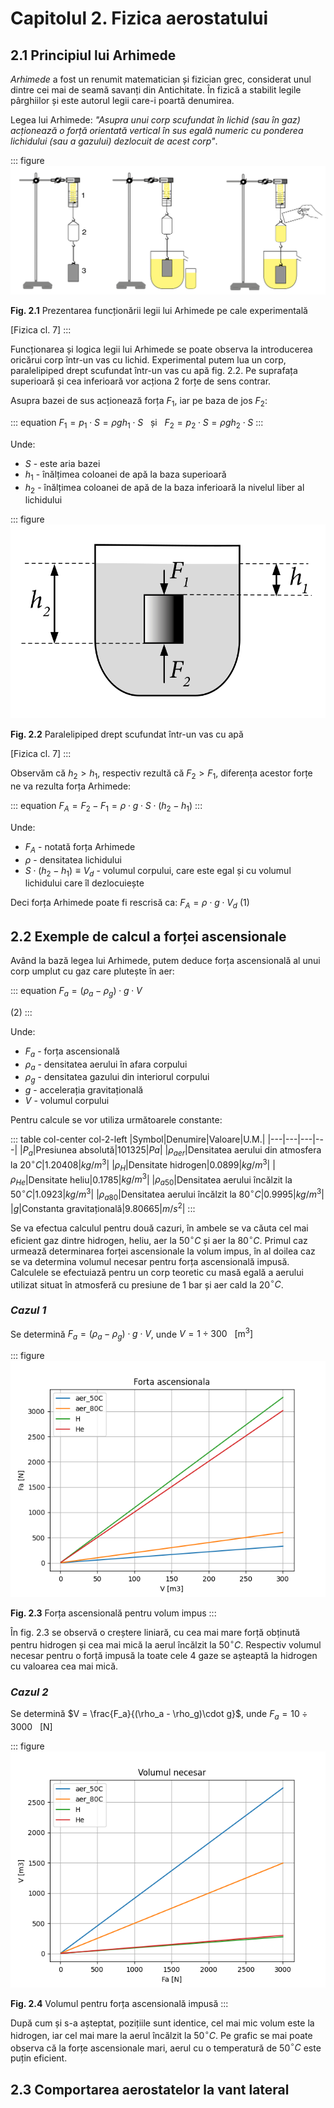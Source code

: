 <head><link rel='stylesheet' href='../assets/style.css'></head>

# Capitolul 2. Fizica aerostatului

## 2.1 Principiul lui Arhimede

*Arhimede* a fost un renumit matematician și fizician grec, considerat unul dintre cei mai de seamă savanți din Antichitate. În fizică a stabilit legile pârghiilor și este autorul legii care-i poartă denumirea.

Legea lui Arhimede: *"Asupra unui corp scufundat în lichid (sau în gaz) acționează o forță orientată vertical în sus egală numeric cu ponderea lichidului (sau a gazului) dezlocuit de acest corp"*.

::: figure
![Arhimede_explicatie](./images/Arhimede_explicatie.png)

**Fig. 2.1** Prezentarea funcționării legii lui Arhimede pe cale experimentală

[Fizica cl. 7]
:::

Funcționarea și logica legii lui Arhimede se poate observa la introducerea oricărui corp într-un vas cu lichid. Experimental putem lua un corp, paralelipiped drept scufundat într-un vas cu apă fig. 2.2. Pe suprafața superioară și cea inferioară vor acționa 2 forțe de sens contrar.

Asupra bazei de sus acționează forța $F_1$, iar pe baza de jos $F_2$:

::: equation
$F_1 = p_1\cdot S = \rho g h_1\cdot S ~~~ \text{și} ~~~ F_2 = p_2\cdot S = \rho g h_2\cdot S$
:::

Unde:

- $S$ - este aria bazei
- $h_1$ - înălțimea coloanei de apă la baza superioară
- $h_2$ - înălțimea coloanei de apă de la baza inferioară la nivelul liber al lichidului

::: figure
![Arhimede_paralelipiped](./images/Arhimede_paralelipiped.png)

**Fig. 2.2** Paralelipiped drept scufundat într-un vas cu apă

[Fizica cl. 7]
:::

Observăm că $h_2 > h_1$, respectiv rezultă că $F_2 > F_1$, diferența acestor forțe ne va rezulta forța Arhimede:

::: equation
$F_A = F_2 - F_1 = \rho\cdot g\cdot S\cdot (h_2-h_1)$
:::

Unde:

- $F_A$ - notată forța Arhimede
- $\rho$ - densitatea lichidului
- $S\cdot(h_2 - h_1) \equiv V_d$ - volumul corpului, care este egal și cu volumul lichidului care îl dezlocuiește

Deci forța Arhimede poate fi rescrisă ca: $F_A = \rho\cdot g\cdot V_d$ (1)

## 2.2 Exemple de calcul a forței ascensionale

Având la bază legea lui Arhimede, putem deduce forța ascensională al unui corp umplut cu gaz care plutește în aer:

::: equation
$F_a = (\rho_a-\rho_g)\cdot g\cdot V$

(2)
:::

Unde:

- $F_a$ - forța ascensională
- $\rho_a$ - densitatea aerului în afara corpului
- $\rho_g$ - densitatea gazului din interiorul corpului
- $g$ - accelerația gravitațională
- $V$ - volumul corpului

Pentru calcule se vor utiliza următoarele constante:

::: table col-center col-2-left
|Symbol|Denumire|Valoare|U.M.|
|---|---|---|---|
|$P_{a}$|Presiunea absolută|101325|$Pa$|
|$\rho_{aer}$|Densitatea aerului din atmosfera la $20^\circ C$|1.20408|$kg/m^3$|
|$\rho_H$|Densitate hidrogen|0.0899|$kg/m^3$|
|$\rho_{He}$|Densitate heliu|0.1785|$kg/m^3$|
|$\rho_{a 50}$|Densitatea aerului încălzit la $50^\circ C$|1.0923|$kg/m^3$|
|$\rho_{a 80}$|Densitatea aerului încălzit la $80^\circ C$|0.9995|$kg/m^3$|
|$g$|Constanta gravitațională|9.80665|$m/s^2$|
:::

Se va efectua calculul pentru două cazuri, în ambele se va căuta cel mai eficient gaz dintre hidrogen, heliu, aer la 50${}^\circ C$ și aer la 80${}^\circ C$. Primul caz urmează determinarea forței ascensionale la volum impus, în al doilea caz se va determina volumul necesar pentru forța ascensională impusă. Calculele se efectuiază pentru un corp teoretic cu masă egală a aerului utilizat situat în atmosferă cu presiune de 1 bar și aer cald la 20${}^\circ C$.

### *Cazul 1*

Se determină $F_a = (\rho_a - \rho_g)\cdot g\cdot V$, unde $V = 1\div 300 ~~~ [\text{m}^3]$

::: figure
![forta_ascensionala](./figs/forta_ascensionala.png)

**Fig. 2.3** Forța ascensională pentru volum impus
:::

În fig. 2.3 se observă o creștere liniară, cu cea mai mare forță obținută pentru hidrogen și cea mai mică la aerul încălzit la 50${}^\circ C$. Respectiv volumul necesar pentru o forță impusă la toate cele 4 gaze se așteaptă la hidrogen cu valoarea cea mai mică.

### *Cazul 2*

Se determină $V = \frac{F_a}{(\rho_a - \rho_g)\cdot g}$, unde $F_a = 10\div 3000 ~~~ [\text{N}]$

::: figure
![volumn_necesar](./figs/volumn_necesar.png)

**Fig. 2.4** Volumul pentru forța ascensională impusă
:::

După cum și s-a așteptat, pozițiile sunt identice, cel mai mic volum este la hidrogen, iar cel mai mare la aerul încălzit la 50${}^\circ C$. Pe grafic se mai poate observa că la forțe ascensionale mari, aerul cu o temperatură de 50${}^\circ C$ este puțin eficient.

## 2.3 Comportarea aerostatelor la vant lateral


